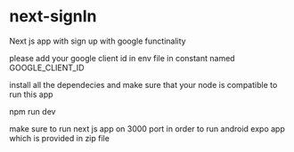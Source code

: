 # next-signIn

Next js app with sign up with google functinality

please add your google client id in env file in constant named GOOGLE_CLIENT_ID

install all the dependecies and make sure that your node is compatible to run this app

<!-- command to run next js app is -->

npm run dev

make sure to run next js app on 3000 port in order to run android expo app which is provided in zip file
